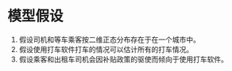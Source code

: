 # 模型假设

1. 假设司机和等车乘客按二维正态分布存在于在一个城市中。
2. 假设使用打车软件打车的情况可以估计所有的打车情况。
3. 假设乘客和出租车司机会因补贴政策的驱使而倾向于使用打车软件。
